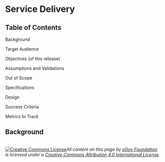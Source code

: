 # Service Delivery

## Table of Contents

Background

Target Audience

Objectives (of this release)

Assumptions and Validations

Out of Scope

Specifications

Design

Success Criteria

Metrics to Track

## Background



\
[![Creative Commons License](https://i.creativecommons.org/l/by/4.0/80x15.png)_​_](http://creativecommons.org/licenses/by/4.0/)_All content on this page by_ [_eGov Foundation_](https://egov.org.in/) _is licensed under a_ [_Creative Commons Attribution 4.0 International License_](http://creativecommons.org/licenses/by/4.0/)_._
